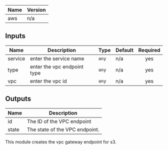| Name | Version |
|------|---------|
| aws | n/a |

## Inputs

| Name | Description | Type | Default | Required |
|------|-------------|------|---------|:--------:|
| service | enter the service name | `any` | n/a | yes |
| type | enter the vpc endpoint type | `any` | n/a | yes |
| vpc | enter the vpc id | `any` | n/a | yes |

## Outputs

| Name | Description |
|------|-------------|
| id | The ID of the VPC endpoint |
| state | The state of the VPC endpoint. |


This module creates the vpc gateway endpoint for s3.